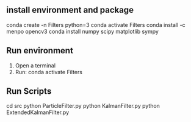 
## install environment and package 
conda create -n Filters python=3
conda activate Filters
conda install -c menpo opencv3
conda install numpy scipy matplotlib sympy

## Run environment 
1. Open a terminal 
2. Run: 
conda activate Filters

## Run Scripts
cd src
python ParticleFilter.py
python KalmanFilter.py
python ExtendedKalmanFilter.py

